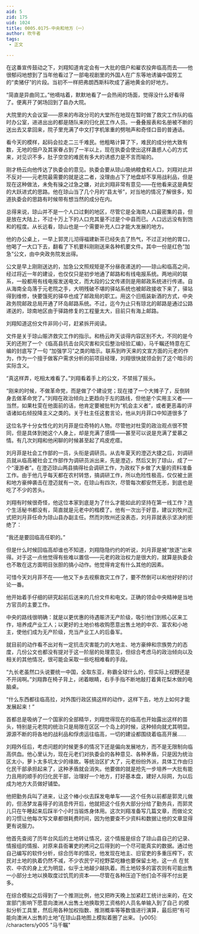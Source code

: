 ```yaml
---
aid: 5
zid: 175
uid: 1024
title: 0005.0175-中央和地方（一）
author: 吹牛者
tags: 
 - 正文

---
```




  在这番宣传鼓动之下，刘翔知道肯定会有一大批的佃户和雇农投奔临高而去——他很郁闷地想到了当年他看过了一部电视剧里的外国人在广东等地诱骗中国劳工的“卖猪仔”的片段。当初不一样把弗朗西斯科吹成了遍地黄金的好地方。

  “简直是异曲同工。”他嘀咕着，默默地看了一会热闹的场面，觉得没什么好看得了。便离开了粥场回到了县办大院。

  大院里的大会议室——原来的布政分司的大堂所在地现在暂时做了救灾工作队的临时办公室，进进出出的都是随队来的归化民工作人员。一叠叠报表和名册被不断的送出去又拿回来，院子里充满了中文打字机笨重的劈啪声和奇怪口音的普通话。

  看今天的模样，起码会拉走二三千难民。他粗略计算了下，难民的成分他大致有数，无地的佃户及其家眷占到了一半以上，现在执委会使出这样蛊惑人心的方式来，对见识不多，肚子空空的难民有多大的诱惑力是不言而喻的。

  刚才杨云向他传达了执委会的意见。执委会要从琼山吸纳粮食和人口，刘翔对此并不反对——元老院最需要的就是这二者，没理由占下了地盘却不享用战利品，但是现在这种做法，未免有操之过急之嫌，对此刘翔非常有意见——在他看来这是典型的大跃进式的思路。他在琼山当了几个月的“县太爷”，对当地的情况了解很多，知道执委会的思路有时候带有想当然的成分在内。

  总得来说，琼山并不是一个人口过剩的地区，尽管它是全海南人口最密集的县，但是放在大陆上，不过十万上下的人口充其量不过是个中县而已。人口远远没有到饱和的程度。从长远看，琼山也是一个需要补充人口才能大发展的地方。

  他的办公桌上，一早上郭灵儿沏得福建新茶已经失去了热气，不过正对他的胃口，他喝了一大口下去，翻看了下机要科刚刚送来各种机要文件。其中一份是红色“加急”公文，由中央政务院发出得。

  公文是早上刚刚送达的，加急公文照规矩是不分昼夜递送的——琼山和临高之间，经过将近一年的建设，也仅仅只是初步地通了邮路和有线电报系统。两地间的联系，一般都用有线电报发送电文，而大段的公文传递则是用邮政系统进行传递。自从海南全岛落于元老院之手，大明残破不堪的驿站系统也被邮政接收下来了，驿站得到维修，快要饿死的驿卒也成了邮政局的职工。用这个旧瓶装新酒的方式，中央政务院邮政总局开通了环岛邮路系统。不过，迄今为止只有琼北的邮路是通过公路递送的，琼南地区由于驿路修复的工程量太大，目前只有海上邮路。

  刘翔知道这份文件非同小可，赶紧拆开阅读。

  文件是关于琼山赈济救灾工作的指示。和杨云昨天谈得内容区别不大，不同的是今天的还附了一个《临高县抗击台风灾害和灾后整治经验汇编》，马千瞩还特意在汇编的封底写了一句 “加强学习”之类的暗示。联系到昨天来的文宣方面的元老的作为，作为一个擅于做客户需求分析的前项目经理，刘翔很快就领会到了这个暗示的实际含义。

  “真这样弄，吃相太难看了。”刘翔看着手上的公文，不禁摇了摇头。

  “刚来的时候，不做革命党，而是做了个建设党；现在搂了一个大摊子了，反倒转身去做革命党了。”刘翔在政治倾向上更趋向于左的路线，但他是个实用主义者——当然，如果杜雯在他面前的话，他肯定要被批判为“机会主义者”，或者更恶毒的评语诸如右倾投降主义之类的。关于杜主任这套言论，他从刘月菲口中知道很多了

  这位名字十分女性化的刘月菲是位奇特的人物。尽管他对杜雯的政治观点很不赞同，但是具体到她这个人身上，却是充满了感情——甚至可以说是充满了爱慕之情。有几次刘翔和他闲聊的时候甚至起了鸡皮疙瘩。

  刘月菲是社会工作部的一员，头衔是调研员。从去年夏天的澄迈大捷之后，刘调研员就从临高被社会工作部作为调研员派出来，先是澄迈，然后又到了琼山，成了一个“漫游者”。在澄迈琼山两县搞得社会调研工作，为政权下乡做了大量的资料准备工作。由于他几乎每天都在农村转悠，搞调研工作，所以危险性极高，仅仅被土匪和地方豪绅袭击在澄迈就有一次，在琼山有四次，尽管每次都安然无恙，到底也是吃了不少的苦头。

  刘翔有时候很奇怪，他这位本家到底是为了什么才能如此的坚持在第一线工作？连个生活秘书都没有，简直就是元老中的楷模了。他有一次出于好意，建议刘牧州正式把刘月菲任命为琼山县办副主任。然而刘牧州还没表态，刘月菲就表示坚决的拒绝了：

  “我还是要回临高任职的。”

  但是什么时候回临高却谁也不知道，刘翔隐隐约约的听说，刘月菲是被“放逐”出来得。对于这一点他觉得有些难以置信——元老的政治权力是很大的，就算是执委会也不敢在这方面明目张胆的搞小动作。他觉得肯定有什么其他的因素。

  可惜今天刘月菲不在——他又下乡去视察救灾工作了，要不然倒可以和他好好的讨论一番。

  他开始着手仔细的研究起前后送来的几份文件和电文。正确的领会中央精神是当地方官员的主要工作。

  中央的路线很明确：就是以更优惠的待遇赈济无产阶级，吸引他们到核心区来工作，培养成产业工人；以更好的土地价格收购愿意出售土地的中农、富农和小地主，使他们成为无产阶级，充当产业工人的后备军。

  就目前的动作看不出对有一定抗击灾害能力的大地主、地方豪绅和宗族势力的态度，几份公文也都没有提对于这一阶层的处理意见，但综合考虑马的政治倾向以及相关的其他情况，很可能会采取一些吃相难看的手段。

  “九长老虽然口头说要统一中国，全取东亚，称霸全球什么的，但实际上视野还是不开阔啊。”刘翔靠在椅子背上，闭着眼睛，右手手指不断地敲打着黄花梨木做的电脑桌。

  “什么东西都往临高拉，对外围行政区搞这样的动作，这样下去，地方上如何才能发展起来！”

  首都总是吸纳了一个国家的全部精华，刘翔觉得现在的临高也开始露出这样的苗头，特别是元老院的统治只是局限在区区一个岛上的时候，这种倾向就尤其明显。源源不断的将各地的战利品和俘虏运往临高，一切的建设都围绕着临高开展……

  刘翔外任后，考虑问题的时候更多的情况下还是偏向发展地方，而不是无限制向临高供血。他心里认为，现在元老们对执委会的各种意见、各种矛盾，只是因为统治区太小，萝卜太多坑太少的缘故。等统治区扩大了，元老纷纷外派，具体工作由归化民干部承担起来了，这种矛盾就会消失。他要做的就是抢先一步培养一大批有能力且用的顺手的归化民干部，治理好一个地方，打好基本盘，建好人际网，为以后成为地方大员做好铺垫。

  他把勤务兵叫了进来，让这个棒小伙去踩发电单车——这个任务以前都是郭灵儿做的，但汤梦龙喜得子的消息传开后，他就把这个任务大部分分给了勤务兵，而郭灵儿只在午睡起来后踩半个小时当锻炼身体用。这次刘翔准备写几篇文章，而做论文的习惯让他每次写文章都很耗费时间，因为他要查不少资料和数据让他的文章显得更有说服力。

  他首先查阅了历年台风后的土地转让情况，这个情报是综合了琼山县自己的记录、情报组的情报、对原来县衙署吏的拷问之后得到的一个尽可能真实的数据。通过他自己编写的软件分析，综合历年的情况，他发现在地主、旧官吏的多重压榨下，农民对土地的执着仍然不减，不少农民宁可挖野菜吃糠也要保留土地，这一点 在贫农、中农的身上尤为明显，似乎土地越少越执着。而土地较多的富农则有可能出售一小部分土地以换取度过饥荒的资本——尽管在各种压迫下他们会不得不付出更多。

  在综合模拟之后得到了一个推测比例，他又把昨天晚上加紧赶工统计出来的，在文宣部门影响下愿意向澳洲人出售土地换取劳工资格的人员名单输入到了自己 的模拟分析工具里，然后用各种加权指数、推测概率等等数值进行演算，最后把“有可能向澳洲人出售的土地”在琼山县地图上模拟着圈了出来。
[y005]: /characters/y005 "马千瞩"



